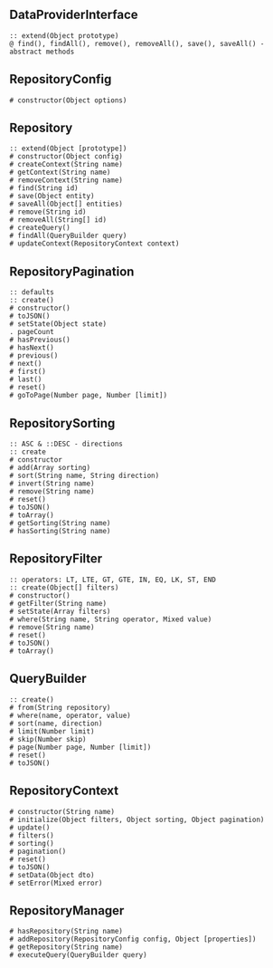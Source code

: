 

## DataProviderInterface

	:: extend(Object prototype)
	@ find(), findAll(), remove(), removeAll(), save(), saveAll() - abstract methods


## RepositoryConfig

	# constructor(Object options)


## Repository

	:: extend(Object [prototype])
	# constructor(Object config)
	# createContext(String name)
	# getContext(String name)
	# removeContext(String name)
	# find(String id)
	# save(Object entity)
	# saveAll(Object[] entities)
	# remove(String id)
	# removeAll(String[] id)
	# createQuery()
	# findAll(QueryBuilder query)
	# updateContext(RepositoryContext context)


## RepositoryPagination

	:: defaults
	:: create()
	# constructor()
	# toJSON()
	# setState(Object state)
	. pageCount
	# hasPrevious()
	# hasNext()
	# previous()
	# next()
	# first()
	# last()
	# reset()
	# goToPage(Number page, Number [limit])


## RepositorySorting

	:: ASC & ::DESC - directions
	:: create
	# constructor
	# add(Array sorting)
	# sort(String name, String direction)
	# invert(String name)
	# remove(String name)
	# reset()
	# toJSON()
	# toArray()
	# getSorting(String name)
	# hasSorting(String name)


## RepositoryFilter

	:: operators: LT, LTE, GT, GTE, IN, EQ, LK, ST, END
	:: create(Object[] filters)
	# constructor()
	# getFilter(String name)
	# setState(Array filters)
	# where(String name, String operator, Mixed value)
	# remove(String name)
	# reset()
	# toJSON()
	# toArray()


## QueryBuilder

	:: create()
	# from(String repository)
	# where(name, operator, value)
	# sort(name, direction)
	# limit(Number limit)
	# skip(Number skip)
	# page(Number page, Number [limit])
	# reset()
	# toJSON()


## RepositoryContext

	# constructor(String name)
	# initialize(Object filters, Object sorting, Object pagination)
	# update()
	# filters()
	# sorting()
	# pagination()
	# reset()
	# toJSON()
	# setData(Object dto)
	# setError(Mixed error)


## RepositoryManager

	# hasRepository(String name)
	# addRepository(RepositoryConfig config, Object [properties])
	# getRepository(String name)
	# executeQuery(QueryBuilder query)
